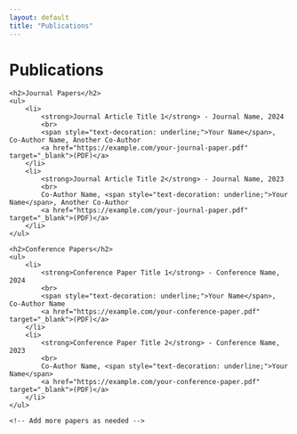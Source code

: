 ```yaml
---
layout: default
title: "Publications"
---
```


<div class="content">
    <h1>Publications</h1>

    <h2>Journal Papers</h2>
    <ul>
        <li>
            <strong>Journal Article Title 1</strong> - Journal Name, 2024
            <br>
            <span style="text-decoration: underline;">Your Name</span>, Co-Author Name, Another Co-Author 
            <a href="https://example.com/your-journal-paper.pdf" target="_blank">(PDF)</a>
        </li>
        <li>
            <strong>Journal Article Title 2</strong> - Journal Name, 2023
            <br>
            Co-Author Name, <span style="text-decoration: underline;">Your Name</span>, Another Co-Author 
            <a href="https://example.com/your-journal-paper.pdf" target="_blank">(PDF)</a>
        </li>
    </ul>

    <h2>Conference Papers</h2>
    <ul>
        <li>
            <strong>Conference Paper Title 1</strong> - Conference Name, 2024
            <br>
            <span style="text-decoration: underline;">Your Name</span>, Co-Author Name 
            <a href="https://example.com/your-conference-paper.pdf" target="_blank">(PDF)</a>
        </li>
        <li>
            <strong>Conference Paper Title 2</strong> - Conference Name, 2023
            <br>
            Co-Author Name, <span style="text-decoration: underline;">Your Name</span> 
            <a href="https://example.com/your-conference-paper.pdf" target="_blank">(PDF)</a>
        </li>
    </ul>

    <!-- Add more papers as needed -->
</div>
